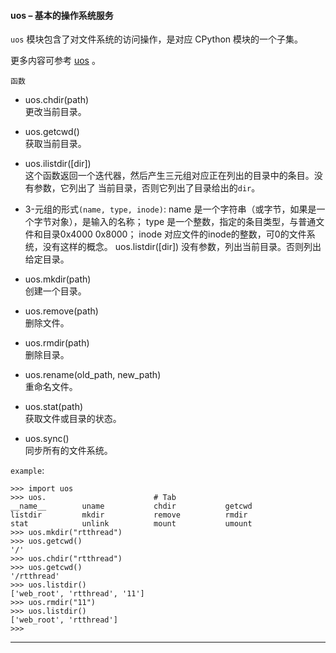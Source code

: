 #### **uos** – 基本的操作系统服务
`uos` 模块包含了对文件系统的访问操作，是对应 CPython 模块的一个子集。

更多内容可参考 [uos](http://docs.micropython.org/en/latest/pyboard/library/uos.html) 。

`函数`

- uos.chdir(path)  
  更改当前目录。

- uos.getcwd()  
  获取当前目录。

- uos.ilistdir([dir])  
  这个函数返回一个迭代器，然后产生三元组对应正在列出的目录中的条目。没有参数，它列出了
  当前目录，否则它列出了目录给出的`dir`。

- 3-元组的形式`(name, type, inode)`:
  name 是一个字符串（或字节，如果是一个字节对象），是输入的名称；
  type 是一个整数，指定的条目类型，与普通文件和目录0x4000 0x8000；
  inode 对应文件的inode的整数，可0的文件系统，没有这样的概念。
  uos.listdir([dir])
  没有参数，列出当前目录。否则列出给定目录。

- uos.mkdir(path)  
  创建一个目录。

- uos.remove(path)  
  删除文件。

- uos.rmdir(path)  
  删除目录。

- uos.rename(old_path, new_path)  
  重命名文件。

- uos.stat(path)  
  获取文件或目录的状态。

- uos.sync()  
  同步所有的文件系统。

`example`:
```
>>> import uos
>>> uos.                        # Tab 
__name__        uname           chdir           getcwd
listdir         mkdir           remove          rmdir
stat            unlink          mount           umount
>>> uos.mkdir("rtthread")
>>> uos.getcwd()
'/'
>>> uos.chdir("rtthread")
>>> uos.getcwd()
'/rtthread'
>>> uos.listdir()
['web_root', 'rtthread', '11']
>>> uos.rmdir("11")
>>> uos.listdir()
['web_root', 'rtthread']
>>> 
```

----------